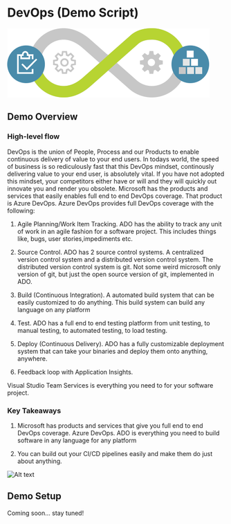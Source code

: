 # DevOps (Demo Script)

![Alt text](devOps-467x160.png)

## Demo Overview

### High-level flow

DevOps is the union of People, Process and our Products to enable continuous delivery of value to your end users.  In todays world, the speed of business is so rediculously fast that this DevOps mindset, continously delivering value to your end user, is absolutely vital.  If you have not adopted this mindset, your competitors either have or will and they will quickly out innovate you and render you obsolete.  Microsoft has the products and services that easily enables full end to end DevOps coverage. That product is Azure DevOps.  Azure DevOps provides full DevOps coverage with the following:

1.  Agile Planning/Work Item Tracking.  ADO has the ability to track any unit of work in
    an agile fashion for a software project.  This includes things like, bugs, user stories,impediments etc.

2.  Source Control. ADO has 2 source control systems.  A centralized version control
    system and a distributed version control system.  The distributed version control system is git.  Not some weird microsoft only version of git, but just the open source version of git, implemented in ADO.

3.  Build (Continuous Integration).  A automated build system that can be easily customized 
    to do anything.  This build system can build any language on any platform

4.  Test.  ADO has a full end to end testing platform from unit testing, to manual testing,
    to automated testing, to load testing.

5.  Deploy (Continuous Delivery). ADO has a fully customizable deployment system that can
    take your binaries and deploy them onto anything, anywhere.

6.  Feedback loop with Application Insights.

Visual Studio Team Services is everything you need to for your software project.

### Key Takeaways

1.  Microsoft has products and services that give you full end to end DevOps
    coverage. Azure DevOps. ADO is everything you need to build software in any language for any platform

2.  You can build out your CI/CD pipelines easily and make them do just about anything.

![Alt text](media/2017-05-23_10-30-58.png)

## Demo Setup

Coming soon... stay tuned!
